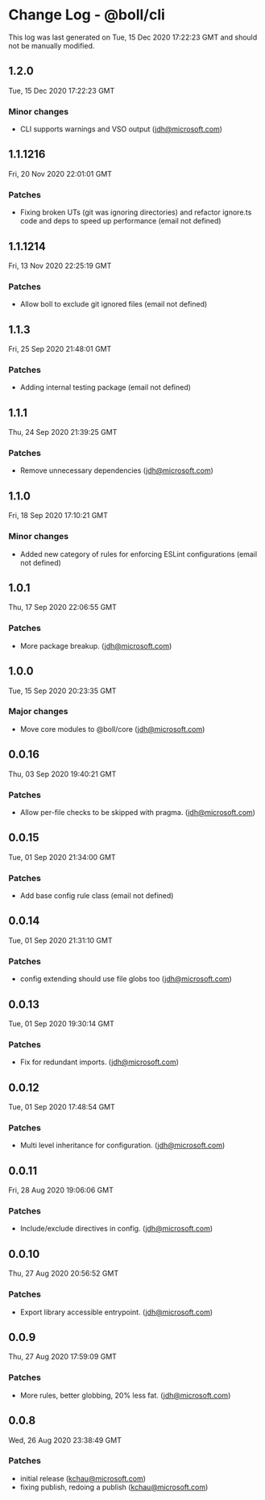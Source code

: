 # Change Log - @boll/cli

This log was last generated on Tue, 15 Dec 2020 17:22:23 GMT and should not be manually modified.

<!-- Start content -->

## 1.2.0

Tue, 15 Dec 2020 17:22:23 GMT

### Minor changes

- CLI supports warnings and VSO output (jdh@microsoft.com)

## 1.1.1216

Fri, 20 Nov 2020 22:01:01 GMT

### Patches

- Fixing broken UTs (git was ignoring directories) and refactor ignore.ts code and deps to speed up performance (email not defined)

## 1.1.1214

Fri, 13 Nov 2020 22:25:19 GMT

### Patches

- Allow boll to exclude git ignored files (email not defined)

## 1.1.3

Fri, 25 Sep 2020 21:48:01 GMT

### Patches

- Adding internal testing package (email not defined)

## 1.1.1

Thu, 24 Sep 2020 21:39:25 GMT

### Patches

- Remove unnecessary dependencies (jdh@microsoft.com)

## 1.1.0

Fri, 18 Sep 2020 17:10:21 GMT

### Minor changes

- Added new category of rules for enforcing ESLint configurations (email not defined)

## 1.0.1

Thu, 17 Sep 2020 22:06:55 GMT

### Patches

- More package breakup. (jdh@microsoft.com)

## 1.0.0

Tue, 15 Sep 2020 20:23:35 GMT

### Major changes

- Move core modules to @boll/core (jdh@microsoft.com)

## 0.0.16

Thu, 03 Sep 2020 19:40:21 GMT

### Patches

- Allow per-file checks to be skipped with pragma. (jdh@microsoft.com)

## 0.0.15

Tue, 01 Sep 2020 21:34:00 GMT

### Patches

- Add base config rule class (email not defined)

## 0.0.14

Tue, 01 Sep 2020 21:31:10 GMT

### Patches

- config extending should use file globs too (jdh@microsoft.com)

## 0.0.13

Tue, 01 Sep 2020 19:30:14 GMT

### Patches

- Fix for redundant imports. (jdh@microsoft.com)

## 0.0.12

Tue, 01 Sep 2020 17:48:54 GMT

### Patches

- Multi level inheritance for configuration. (jdh@microsoft.com)

## 0.0.11

Fri, 28 Aug 2020 19:06:06 GMT

### Patches

- Include/exclude directives in config. (jdh@microsoft.com)

## 0.0.10

Thu, 27 Aug 2020 20:56:52 GMT

### Patches

- Export library accessible entrypoint. (jdh@microsoft.com)

## 0.0.9

Thu, 27 Aug 2020 17:59:09 GMT

### Patches

- More rules, better globbing, 20% less fat. (jdh@microsoft.com)

## 0.0.8

Wed, 26 Aug 2020 23:38:49 GMT

### Patches

- initial release (kchau@microsoft.com)
- fixing publish, redoing a publish (kchau@microsoft.com)
